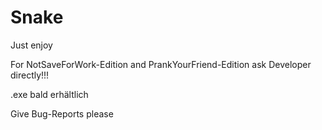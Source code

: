 # Snake
Just enjoy

For NotSaveForWork-Edition and PrankYourFriend-Edition ask Developer directly!!!

.exe bald erhältlich

Give Bug-Reports please
